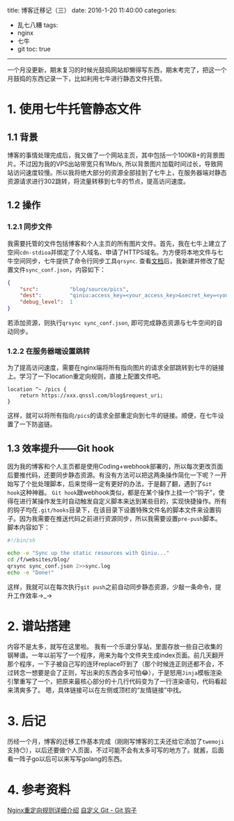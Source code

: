 title: 博客迁移记（三）
date: 2016-1-20 11:40:00
categories:
- 乱七八糟
tags:
- nginx
- 七牛
- git
toc: true

---

一个月没更新，期末复习的时候光鼓捣网站却懒得写东西，期末考完了，把这一个月鼓捣的东西记录一下，比如利用七牛进行静态文件托管。

<!-- more -->

# 1. 使用七牛托管静态文件
## 1.1 背景
博客的事情处理完成后，我又做了一个网站主页，其中包括一个100KB+的背景图片。不过因为我的VPS出站带宽只有1Mb/s, 所以背景图片加载时间过长，导致网站访问速度较慢。所以我将绝大部分的资源全部挂到了七牛上，在服务器端对静态资源请求进行302跳转，将流量转移到七牛的节点，提高访问速度。

## 1.2 操作
### 1.2.1 同步文件
我需要托管的文件包括博客和个人主页的所有图片文件。首先，我在七牛上建立了空间`cdn-stdioa`并绑定了个人域名、申请了HTTPS域名。为方便将本地文件与七牛空间同步，七牛提供了命令行同步工具`qrsync`. 查看[文档](http://developer.qiniu.com/docs/v6/tools/qrsync.html)后，我新建并修改了配置文件`sync_conf.json`，内容如下：
```json
{
    "src":          "blog/source/pics",
    "dest":         "qiniu:access_key=<your_access_key>&secret_key=<your_secret>key>&bucket=cdn-stdioa&key_prefix=blog/pics/",
    "debug_level":  1
}
```
若添加资源，则执行`qrsync sync_conf.json`, 即可完成静态资源与七牛空间的自动同步。

### 1.2.2 在服务器端设置跳转
为了提高访问速度，需要在nginx端将所有指向图片的请求全部跳转到七牛的链接上。学习了一下location重定向规则，直接上配置文件吧。
```nginx
location ^~ /pics {
    return https://xxx.qnssl.com/blog$request_uri;
}
```
这样，就可以将所有指向`/pics`的请求全部重定向到七牛的链接。顺便，在七牛设置了一下防盗链。

## 1.3 效率提升——Git hook
因为我的博客和个人主页都是使用Coding+webhook部署的，所以每次更改页面后要推代码，还要同步静态资源。有没有方法可以把这两条操作简化一下呢？一开始写了个批处理脚本，后来觉得一定有更好的办法，于是翻了翻，遇到了`Git hook`这种神器。
`Git hook`跟webhook类似，都是在某个操作上挂一个“钩子”，使得在进行某操作发生时自动触发自定义脚本来达到某些目的，实现快捷操作。所有的钩子均在`.git/hooks`目录下，在该目录下设置特殊文件名的脚本文件来设置钩子。因为我需要在推送代码之前进行资源同步，所以我需要设置`pre-push`脚本。脚本内容如下：
```bash
#!/bin/sh

echo -e "Sync up the static resources with Qiniu..."
cd /f/websites/blog/
qrsync sync_conf.json 2>>sync.log
echo -e "Done!"
```
这样，我就可以在每次执行`git push`之前自动同步静态资源，少敲一条命令，提升工作效率→_→

# 2. 谱站搭建
内容不是太多，就写在这里啦。
我有一个乐谱分享站，里面存放一些自己收集的钢琴谱。一年以前写了一个程序，用来为每个文件夹生成index页面。前几天翻开那个程序，一下子被自己写的连环replace吓到了（那个时候连正则还都不会，不过转念一想要是会了正则，写出来的东西会多可怕😂），于是怒用`Jinja`模板渲染引擎重写了一个，把原来最核心部分的十几行代码变为了一行渲染语句，代码看起来清爽多了。 
嗯，具体链接可以在左侧或顶栏的“友情链接”中找。

# 3. 后记
历经一个月，博客的迁移工作基本完成（刚刚写博客的工夫还给它添加了`twemoji`支持😶），以后还要做个人页面，不过可能不会有太多可写的地方了。就酱，后面看一阵子go以后可以来写写golang的东西。

# 4. 参考资料
[Nginx重定向规则详细介绍](http://www.seo-guwen.com/post-17.html)
[自定义 Git - Git 钩子](http://git-scm.com/book/zh/v2/%E8%87%AA%E5%AE%9A%E4%B9%89-Git-Git-%E9%92%A9%E5%AD%90)

